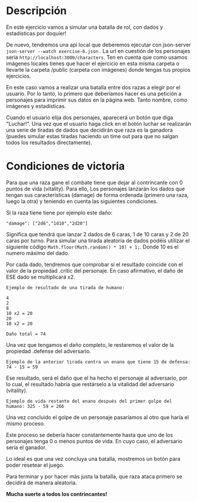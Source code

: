# Descripción

En este ejercicio vamos a simular una batalla de rol, con dados y estadísticas por doquier!

De nuevo, tendremos una api local que deberemos ejecutar con json-server `json-server --watch exercise-6.json` . La url en cuestión de los personajes sería
`http://localhost:3000/characters`. Ten en cuenta que como usamos imágenes locales tienes que hacer el ejercicio en esta misma carpeta o llevarte la carpeta /public (carpeta con imágenes) donde tengas tus propios ejercicios.

En este caso vamos a realizar una batalla entre dos razas a elegir por el usuario. Por lo tanto, lo primero que
deberíamos hacer es una petición a personajes para imprimir sus datos en la página web. Tanto nombre, como imágenes y
estadísticas.

Cuando el usuario elija dos personajes, aparecerá un botón que diga "Luchar!". Una vez que el usuario haga click en el
botón luchar se realizarán una serie de tiradas de dados que decidirán que raza es la ganadora (puedes simular estas
tiradas haciendo un time out para que no salgan todos los resultados directamente).

# Condiciones de victoria

Para que una raza gane el combate tiene que dejar al contrincante con 0 puntos de vida (vitality). Para ello, Los
personajes lanzarán los dados que tengan sus características (damage) de forma ordenada (primero una raza, luego la
otra) y teniendo en cuenta las siguientes condiciones.

Si la raza tiene tiene por ejemplo este daño:

`"damage": ["2d6","1d10","2d20"]`

Significa que tendrá que lanzar 2 dados de 6 caras, 1 de 10 caras y 2 de 20 caras por turno. Para simular una tirada
aleatoria de dados podéis utilizar el siguiente código ``Math.floor(Math.random() * 10) + 1;``. Donde 10 es el numero
máximo del dado.

Por cada dado, tendremos que comprobar si el resultado coincide con el valor de la propiedad .critic del personaje. En
caso afirmativo, el daño de ESE dado se multiplicará x2.

````
Ejemplo de resultado de una tirada de humano:

4
2
8
10 x2 = 20
20
10 x2 = 20

Daño total = 74
````

Una vez que tengamos el daño completo, le restaremos el valor de la propiedad .defense del adversario.

`Ejemplo de la anterior tirada contra un enano que tiene 15 de defensa: 74 - 15 = 59`

Ese resultado, será el daño que el ha hecho el personaje al adversario, por lo cual, el resultado habría que restárselo
a la vitalidad del adversario (vitality).

`Ejemplo de vida restante del enano después del primer golpe del humano: 325 - 59 = 266`

Una vez concluido el golpe de un personaje pasaríamos al otro que haría el mismo proceso.

Este proceso se debería hacer constantemente hasta que uno de los personajes tenga 0 o menos puntos de vida. En cuyo
caso, el adversario sería el ganador.

Lo ideal es que una vez concluya una batalla, mostremos un botón para poder resetear el juego.

Para terminar y por hacer más justa la batalla, que raza ataca primero se decidirá de manera aleatoria.

**Mucha suerte a todos los contrincantes!**



